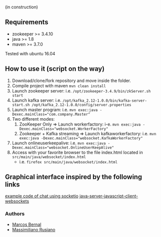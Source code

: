 (in construction)

## Requirements

- zookeeper >= 3.4.10
- java >= 1.8
- maven >= 3.7.0

Tested with ubuntu 16.04

## How to use it (script on the way)

1. Download/clone/fork repository and move inside the folder.
2. Compile project with maven `mvn clean install`
3. Launch zookeeper server: i.e. `/opt/zookeeper-3.4.9/bin/zkServer.sh start`
4. Launch kafka server: i.e. `/opt/kafka_2.12-1.0.0/bin/kafka-server-start.sh /opt/kafka_2.12-1.0.0/config/server.properties`
5. Launch master program: i.e. `mvn exec:java -Dexec.mainClass="com.company.Master"`
6. Two different modes:
    1. ZooKeeper Only => Launch workerfactory: i-e. `mvn exec:java -Dexec.mainClass="websocket.WorkerFactory"`
    2. Zookeeper + Kafka streaming => Launch kafkaworkerfactory: i.e. `mvn exec:java -Dexec.mainClass="websocket.KafkaWorkerFactory"`
7. Launch onlineuserkeepalive: i.e. `mvn exec:java -Dexec.mainClass="websocket.OnlineUserKeepAlive"`
8. Access with your favorite browser to the file index.html located in `src/main/java/websocket/index.html`
   - i.e. `firefox src/main/java/websocket/index.html`



## Graphical interface inspired by the following links

[example code of chat using socketio](https://github.com/socketio/chat-example)
[java-server-javascript-client-websockets](https://stackoverflow.com/a/41480670)


### Authors

- [Marcos Bernal](https://github.com/MarcosBernal)
- [Massimiliano Rusiano](https://github.com/rusiano)
